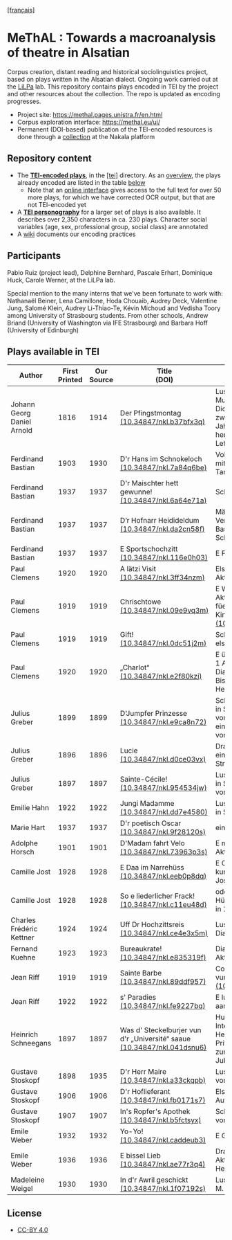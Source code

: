 [[français]](./README-fr.md)

# MeThAL : Towards a macroanalysis of theatre in Alsatian

Corpus creation, distant reading and historical sociolinguistics project, based on plays written in the Alsatian dialect. Ongoing work carried out at the <a target="_blank" href="http://lilpa.unistra.fr/">LiLPa</a> lab. This repository contains plays encoded in TEI by the project and other resources about the collection. The repo is updated as encoding progresses.

- Project site: <a target="_blank" href="https://methal.pages.unistra.fr">https://methal.pages.unistra.fr/en.html</a>
- Corpus exploration interface: <a target="_blank" href="https://methal.eu/ui/">https://methal.eu/ui/</a>
- Permanent (DOI-based) publication of the TEI-encoded resources is done through a <a target="_blank" href="https://nakala.fr/collection/10.34847/nkl.feb4r8j9">collection</a> at the Nakala platform


## Repository content

- The [**TEI-encoded plays**](./tei), in the [[tei]](./tei) directory. As an [overview](#plays-available-in-tei), the plays already encoded are listed in the table [below](#plays-available-in-tei)
    - Note that an <a target="_blank" href="https://methal.eu/ui/">online interface</a> gives access to the full text for over 50 more plays, for which we have corrected OCR output, but that are not TEI-encoded yet
- A [**TEI personography**](./personography) for a larger set of plays is also available. It describes over 2,350 characters in ca. 230 plays. Character social variables (age, sex, professional group, social class) are annotated
- A <a target="_blank" href="https://git.unistra.fr/methal/methal-sources/-/wikis/home">wiki</a> documents our encoding practices

## Participants

Pablo Ruiz (project lead), Delphine Bernhard, Pascale Erhart, Dominique Huck, Carole Werner, at the LiLPa lab.

Special mention to the many interns that we've been fortunate to work with: Nathanaël Beiner, Lena Camillone, Hoda Chouaib, Audrey Deck, Valentine Jung, Salomé Klein, Audrey Li-Thiao-Te, Kévin Michoud and Vedisha Toory among University of Strasbourg students. From other schools, Andrew Briand (University of Washington via IFE Strasbourg) and Barbara Hoff (University of Edinburgh)

## Plays available in TEI

|Author|First<br>Printed|Our<br>Source|Title<br>(DOI)|Subtitle|Genre|TEI source|
|---|---|---|---|---|---|---|
|Johann Georg Daniel Arnold|1816|1914|Der Pfingstmontag<br><a target="_blank" href="https://doi.org/10.34847/nkl.b37bfx3q">(10.34847/nkl.b37bfx3q)</a>|Lustspiel in Straßburger Mundart. Nach der vom Dichter durchgesehenen zweiten Ausgabe des Jahres 1816 herausgegeben von J. Lefftz und E. Marckwald|comedy|[[tei]](./tei/arnold-der-pfingstmontag.xml)|
|Ferdinand Bastian|1903|1930|D'r Hans im Schnokeloch<br><a target="_blank" href="https://doi.org/10.34847/nkl.7a84q6be">(10.34847/nkl.7a84q6be)</a>|Volksspiel in 4 Aufzügen mit Musik, Gesang und Tanz von Ferd. Bastian|comedy|[[tei]](./tei/bastian-dr-hans-im-schnokeloch.xml)|
|Ferdinand Bastian|1937|1937|D'r Maischter hett gewunne!<br><a target="_blank" href="https://doi.org/10.34847/nkl.6a64e71a">(10.34847/nkl.6a64e71a)</a>|Schwank in aam Akt|comedy|[[tei]](./tei/bastian-dr-maischter-hett-gewunne.xml)|
|Ferdinand Bastian|1937|1937|D’r Hofnarr Heidideldum<br><a target="_blank" href="https://doi.org/10.34847/nkl.da2cn58f">(10.34847/nkl.da2cn58f)</a>|Märel in 6 Bilder un 2 Verwandlunge vun Ferd. Bastian. Musik von Aug. Schwoob|tale|[[tei]](./tei/bastian-hofnarr-heidideldum.xml)|
|Ferdinand Bastian|1937|1937|E Sportschochzitt<br><a target="_blank" href="https://doi.org/10.34847/nkl.116e0h03">(10.34847/nkl.116e0h03)</a>|E Farce in aam Akt|comedy|[[tei]](./tei/bastian-e-sportschochzitt.xml)|
|Paul Clemens|1920|1920|A lätzi Visit<br><a target="_blank" href="https://doi.org/10.34847/nkl.3ff34nzm">(10.34847/nkl.3ff34nzm)</a>|Elsässisch Luschtspiel in 1 Akt vun Paul Clemens|comedy|[[tei]](./tei/clemens-a-latzi-visit.xml)|
|Paul Clemens|1919|1919|Chrischtowe<br><a target="_blank" href="https://doi.org/10.34847/nkl.09e9vq3m">(10.34847/nkl.09e9vq3m)</a>|E Wihnachtsstüeckel in 1 Akt in elsässischem Dialekt füer kleine und grossi Kinder<br><a target="_blank" href="https://doi.org/10.34847/nkl.09e9vq3m">(10.34847/nkl.09e9vq3m)</a>|tale|[[tei]](./tei/clemens-chrischtowe.xml)|
|Paul Clemens|1919|1919|Gift!<br><a target="_blank" href="https://doi.org/10.34847/nkl.0dc51j2m">(10.34847/nkl.0dc51j2m)</a>|Schwank in einem Akt in elsässischer Mundart|comedy|[[tei]](./tei/clemens-gift.xml)|
|Paul Clemens|1920|1920|„Charlot“<br><a target="_blank" href="https://doi.org/10.34847/nkl.e2f80kzi">(10.34847/nkl.e2f80kzi)</a>|E ürgelungenes Stückel in 1 Akt im elsässischa Dialekt von Paul Clemens, Bischheim (Nur Herrenrollen)|comedy|[[tei]](./tei/clemens-charlot.xml)|
|Julius Greber|1899|1899|D'Jumpfer Prinzesse<br><a target="_blank" href="https://doi.org/10.34847/nkl.e9ca8n72">(10.34847/nkl.e9ca8n72)</a>|Schauspiel in 3 Aufzügen in Straßburger Mundart von Julius Greber. Mit einer Deckenzeichnung von C. Spindler.|drama|[[tei]](./tei/greber-d-jumpfer-prinzesse.xml)|
|Julius Greber|1896|1896|Lucie<br><a target="_blank" href="https://doi.org/10.34847/nkl.d0ce03vx">(10.34847/nkl.d0ce03vx)</a>|Dramatisches Sittenbild in einem Aufzuge in Straßburger Mundart|drama|[[tei]](./tei/greber-lucie.xml)|
|Julius Greber|1897|1897|Sainte-Cécile!<br><a target="_blank" href="https://doi.org/10.34847/nkl.954534jw">(10.34847/nkl.954534jw)</a>|Lustspiel in einem Aufzuge in Straßburger Mundart von Julius Greber|comedy|[[tei]](./tei/greber-sainte-cecile.xml)|
|Emilie Hahn|1922|1922|Jungi Madamme<br><a target="_blank" href="https://doi.org/10.34847/nkl.dd7e4580">(10.34847/nkl.dd7e4580)</a>|Lustspiel in einem Aufzug in Strassburger Mundart<br>|comedy|[[tei]](./tei/hahn-jungi-madamme.xml)|
|Marie Hart|1937|1937|D'r poetisch Oscar<br><a target="_blank" href="https://doi.org/10.34847/nkl.9f28120s">(10.34847/nkl.9f28120s)</a>|einakter|comedy|[[tei]](./tei/hart-dr-poetisch-oscar.xml)|
|Adolphe Horsch|1901|1901|D'Madam fahrt Velo<br><a target="_blank" href="https://doi.org/10.34847/nkl.73963p3s">(10.34847/nkl.73963p3s)</a>|E modern's Lustspiel in 1 Akt|comedy|[[tei]](./tei/horsch-d-madam-fahrt-velo.xml)|
|Camille Jost|1928|1928|E Daa im Narrehüss<br><a target="_blank" href="https://doi.org/10.34847/nkl.eeb0p8dq">(10.34847/nkl.eeb0p8dq)</a>|E Original-Farce in zwei kurze  Akt vum Camille Jost|comedy|[[tei]](./tei/jost-daa-im-narrehuss.xml)|
|Camille Jost|1928|1928|So e liederlicher Frack!<br><a target="_blank" href="https://doi.org/10.34847/nkl.c11eu48d">(10.34847/nkl.c11eu48d)</a>|odder:E foljieschwäri Hüssuechung. E Schwank in 1 Uffzug|comedy|[[tei]](./tei/jost-so-e-liederlicher-frack.xml)|
|Charles Frédéric Kettner|1924|1924|Uff Dr Hochzittsreis<br><a target="_blank" href="https://doi.org/10.34847/nkl.ce4e3x5m">(10.34847/nkl.ce4e3x5m)</a>|Luschtspiel in 1 Akt im els. Dialekt|comedy|[[tei]](./tei/kettner-uff-dr-hochzittsreis.xml)|
|Fernand Kuehne|1923|1923|Bureaukrate!<br><a target="_blank" href="https://doi.org/10.34847/nkl.e835319f">(10.34847/nkl.e835319f)</a>|Dialektkomödie in einem Akt|comedy|[[tei]](./tei/kuehne-bureaukrate.xml)|
|Jean Riff|1919|1919|Sainte Barbe<br><a target="_blank" href="https://doi.org/10.34847/nkl.89ddf957">(10.34847/nkl.89ddf957)</a>|Comédie in Aam Uffzug vun Jean Riff<br><a target="_blank" href="https://doi.org/10.34847/nkl.89ddf957">(10.34847/nkl.89ddf957)</a>|comedy|[[tei]](./tei/riff-sainte-barbe.xml)|
|Jean Riff|1922|1922|s' Paradies<br><a target="_blank" href="https://doi.org/10.34847/nkl.fe9227bq">(10.34847/nkl.fe9227bq)</a>|E luschdigs Schwänkele in aam Uffzug von Jean Riff|comedy|[[tei]](./tei/riff-s-paradies.xml)|
|Heinrich Schneegans|1897|1897|Was d' Steckelburjer vun d'r „Université“ saaue<br><a target="_blank" href="https://doi.org/10.34847/nkl.041dsnu6">(10.34847/nkl.041dsnu6)</a>|Humoristisches Intermezzo von Dr. Heinrich Schneegans Privatdocent, Aufgeführt zum Universitäts-Jubiläum am 2. Mai 1897|comedy|[[tei]](./tei/schneegans-steckelburjer-universite-saaue.xml)|
|Gustave Stoskopf|1898|1935|D'r Herr Maire<br><a target="_blank" href="https://doi.org/10.34847/nkl.a33ckqpb">(10.34847/nkl.a33ckqpb)</a>|Lustspiel in drei Aufzügen von G. Stoskopf|comedy|[[tei]](./tei/stoskopf-dr-herr-maire.xml)|
|Gustave Stoskopf|1906|1906|D'r Hoflieferant<br><a target="_blank" href="https://doi.org/10.34847/nkl.fb0171s7">(10.34847/nkl.fb0171s7)</a>|Elsassiche Komödie in 3 Aufzügen von G. Stoskopf|comedy|[[tei]](./tei/stoskopf-dr-hoflieferant.xml)|
|Gustave Stoskopf|1907|1907|In's Ropfer's Apothek<br><a target="_blank" href="https://doi.org/10.34847/nkl.b5fctsyx">(10.34847/nkl.b5fctsyx)</a>|Schwank in 3 Aufzügen von G. Stoskopf|comedy|[[tei]](./tei/stoskopf-ins-ropfers-apothek.xml)|
|Emile Weber|1932|1932|Yo-Yo!<br><a target="_blank" href="https://doi.org/10.34847/nkl.caddeub3">(10.34847/nkl.caddeub3)</a>|E Geduldspiel in einem Akt|comedy|[[tei]](./tei/weber-yo-yo.xml)|
|Emile Weber|1936|1936|E bissel Lieb<br><a href='https://doi.org/10.34847/nkl.ae77r3q4'>(10.34847/nkl.ae77r3q4)</a>|Drama im e Vorspiel un 3 Akt von Emile Weber, 5 Herren - 3 Damen|drama|[[tei]](./tei/weber-e-bissel-lieb.xml)|
|Madeleine Weigel|1930|1930|In d'r Awril geschickt<br><a target="_blank" href="https://doi.org/10.34847/nkl.1f07192s">(10.34847/nkl.1f07192s)</a>|Lustspiel in zwei Akten von M. Weigel|comedy|[[tei]](./tei/weigel-in-dr-awril-gschickt.xml)|


## License

- [CC-BY 4.0](https://creativecommons.org/licenses/by/4.0/)
